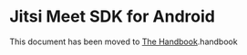# Jitsi Meet SDK for Android

This document has been moved to [The Handbook](https://jitsi.github.io/handbook/docs/dev-guide/dev-guide-android-sdk).handbook

